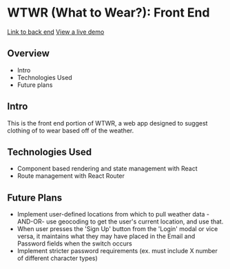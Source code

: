# WTWR (What to Wear?): Front End
[Link to back end](https://github.com/Meidoragon/se_project_express)
[View a live demo](https://meidoragon.csproject.org)

## Overview
 * Intro
 * Technologies Used
 * Future plans

## Intro
  This is the front end portion of WTWR, a web app designed to suggest clothing of to wear based off of the weather.

## Technologies Used
  * Component based rendering and state management with React
  * Route management with React Router

## Future Plans
  * Implement user-defined locations from which to pull weather data -AND-OR- use geocoding to get the user's current location, and use that.
  * When user presses the 'Sign Up' button from the 'Login' modal or vice versa, it maintains what they may have placed in the Email and Password fields when the switch occurs
  * Implement stricter password requirements (ex. must include X number of different character types)
